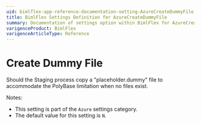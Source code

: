 ```yaml
---
uid: bimlflex-app-reference-documentation-setting-AzureCreateDummyFile
title: BimlFlex Settings Definition for AzureCreateDummyFile
summary: Documentation of settings option within BimlFlex for AzureCreateDummyFile
varigenceProduct: BimlFlex
varigenceArticleType: Reference
---
```


# Create Dummy File

Should the Staging process copy a "placeholder.dummy" file to accommodate the PolyBase limitation when no files exist.

Notes:

* This setting is part of the `Azure` settings category.
* The default value for this setting is `N`.